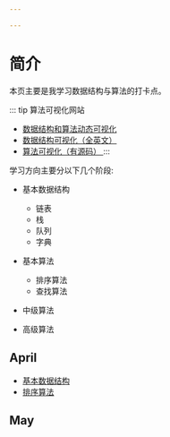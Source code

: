 ```yaml
---

---
```


# 简介

本页主要是我学习数据结构与算法的打卡点。

::: tip 算法可视化网站

* [数据结构和算法动态可视化](https://visualgo.net/zh)   
* [数据结构可视化（全英文）](https://www.cs.usfca.edu/~galles/visualization/Algorithms.html)   
* [算法可视化（有源码） ](https://algorithm-visualizer.org/) 
:::

学习方向主要分以下几个阶段:
    
* 基本数据结构
    - 链表
    - 栈
    - 队列
    - 字典
* 基本算法
    - 排序算法
    - 查找算法
  

* 中级算法



* 高级算法


## April
* [基本数据结构](.//basic_struct.md)
* [排序算法](./sort.md)

## May

